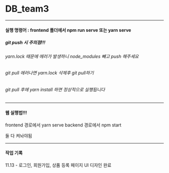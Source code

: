 # DB_team3

---

#### 실행 명령어 : frontend 폴더에서 npm run serve 또는 yarn serve


##### git push 시 주의점!!!
###### yarn.lock 때문에 에러가 발생하니 node_modules 빼고 push 해주세요
###### git pull 에러나면 yarn.lock 삭제후 git pull하기
###### git pull 후에 yarn install 하면 정상적으로 실행됩니다

---

#### 웹 실행법!!!

frontend 경로에서 yarn serve
backend 경로에서 npm start

둘 다 켜놔야됨

---

#### 작업 기록

11.13 - 로그인, 회원가입, 상품 등록 페이지 UI 디자인 완료
